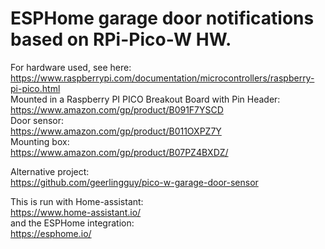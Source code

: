# ESPHome garage door notifications based on RPi-Pico-W HW.

For hardware used, see here: <br /> https://www.raspberrypi.com/documentation/microcontrollers/raspberry-pi-pico.html <br />
Mounted in a Raspberry PI PICO Breakout Board with Pin Header: <br /> https://www.amazon.com/gp/product/B091F7YSCD <br />
Door sensor: <br /> https://www.amazon.com/gp/product/B011OXPZ7Y <br />
Mounting box: <br /> https://www.amazon.com/gp/product/B07PZ4BXDZ/ <br />

Alternative project: <br /> https://github.com/geerlingguy/pico-w-garage-door-sensor <br />

This is run with Home-assistant: <br /> https://www.home-assistant.io/ <br />
and the ESPHome integration: <br /> https://esphome.io/
